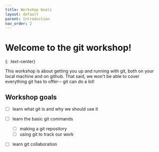 ```yaml
---
title: Workshop Goals
layout: default
parent: Introduction
nav_order: 2
---
```


# Welcome to the git workshop!
{: .text-center}

This workshop is about getting you up and running with git, both on your local machine and on github. That said, we won't be able to cover everything git has to offer-- git can do a lot!

## Workshop goals
- [ ] learn what git is and why we should use it
- [ ] learn the basic git commands
    - [ ] making a git repository
    - [ ] using git to track our work
- [ ] learn git collaboration

